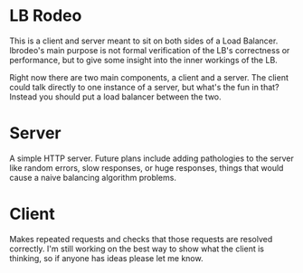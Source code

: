 # LB Rodeo

This is a client and server meant to sit on both sides of a Load Balancer.
lbrodeo's main purpose is not formal verification of the LB's correctness or
performance, but to give some insight into the inner workings of the LB.

Right now there are two main components, a client and a server. The client
could talk directly to one instance of a server, but what's the fun in that?
Instead you should put a load balancer between the two.

# Server

A simple HTTP server. Future plans include adding pathologies to the server like random errors, slow responses, or huge responses, things that would cause a naive balancing algorithm problems.

# Client

Makes repeated requests and checks that those requests are resolved correctly. I'm still working on the best way to show what the client is thinking, so if anyone has ideas please let me know.
